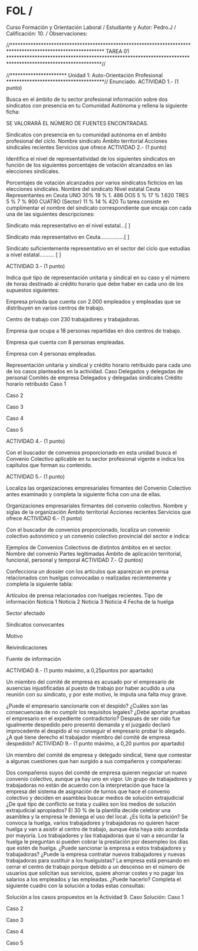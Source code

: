 # FOL / 
Curso Formación y Orientación Laboral / 
Estudiante y Autor: Pedro.J / 
Calificación: 10. / 
Observaciones: 
 
//************************************************************************************************************
                                               TAREA 01
************************************************************************************************************//

//********************** Unidad 1: Auto-Orientación Profesional **************************************//
Enunciado.
ACTIVIDAD 1.- (1 punto)

Busca en el ámbito de tu sector profesional información sobre dos sindicatos con presencia en tu Comunidad Autónoma y rellena la siguiente ficha:

SE VALORARÁ EL NÚMERO DE FUENTES ENCONTRADAS.

Sindicatos con presencia en tu comunidad autónoma en el ámbito profesional del ciclo.
Nombre sindicato	Ámbito territorial	Acciones sindicales recientes	Servicios que ofrece
ACTIVIDAD 2.- (1 punto)

Identifica el nivel de representatividad de los siguientes sindicatos en función de los siguientes porcentajes de votación alcanzados en las elecciones sindicales.

Porcentajes de votación alcanzados por varios sindicatos ficticios en las elecciones sindicales.
Nombre del sindicato	Nivel estatal	Ceuta	Representantes en Ceuta
UNO	30%	19 %	1. 486
DOS	5 %	17 %	1.620
TRES	5 %	7 %	900
CUATRO (Sector)	11 %	14 %	420
Tu tarea consiste en cumplimentar el nombre del sindicato correspondiente que encaja con cada una de las siguientes descripciones:

Sindicato más representativo en el nivel estatal...[ ]

Sindicato más representativo en Ceuta................[ ]

Sindicato suficientemente representativo en el sector del ciclo que estudias a nivel estatal.......... [ ]

ACTIVIDAD 3.- (1 punto)

Indica qué tipo de representación unitaria y sindical en su caso y el número de horas destinado al crédito horario que debe haber en cada uno de los supuestos siguientes:

Empresa privada que cuenta con 2.000 empleados y empleadas que se distribuyen en varios centros de trabajo.

Centro de trabajo con 230 trabajadores y trabajadoras.

Empresa que ocupa a 18 personas repartidas en dos centros de trabajo.

Empresa que cuenta con 8 personas empleadas.

Empresa con 4 personas empleadas.

Representación unitaria y sindical y crédito horario retribuido para cada uno de los casos planteados en la actividad.
Caso	Delegados y delegadas de personal	Comités de empresa	Delegados y delegadas sindicales	Crédito horario retribuido
Caso 1

Caso 2

Caso 3

Caso 4

Caso 5

ACTIVIDAD 4.- (1 punto)

Con el buscador de convenios proporcionado en esta unidad busca el Convenio Colectivo aplicable en tu sector profesional vigente e indica los capítulos que forman su contenido.

ACTIVIDAD 5.- (1 punto)

Localiza las organizaciones empresariales firmantes del Convenio Colectivo antes examinado y completa la siguiente ficha con una de ellas.

Organizaciones empresariales firmantes del convenio colectivo.
Nombre y siglas de la organización	Ámbito territorial	Acciones recientes	Servicios que ofrece
ACTIVIDAD 6.- (1 punto)

Con el buscador de convenios proporcionado, localiza un convenio colectivo autonómico y un convenio colectivo provincial del sector e indica:

Ejemplos de Convenios Colectivos de distintos ámbitos en el sector.
Nombre del convenio	Partes legitimadas	Ámbito de aplicación territorial, funcional, personal y temporal
ACTIVIDAD 7.- (2 puntos)

Confecciona un dossier con los artículos que aparezcan en prensa relacionados con huelgas convocadas o realizadas recientemente y completa la siguiente tabla:

Artículos de prensa relacionados con huelgas recientes.
Tipo de información	Noticia 1	Noticia 2	Noticia 3	Noticia 4
Fecha de la huelga

Sector afectado

Sindicatos convocantes

Motivo

Reivindicaciones

Fuente de información

ACTIVIDAD 8.- (1 punto máximo, a 0,25puntos por apartado)

Un miembro del comité de empresa es acusado por el empresario de ausencias injustificadas al puesto de trabajo por haber acudido a una reunión con su sindicato, y por este motivo, le imputa una falta muy grave.

¿Puede el empresario sancionarle con el despido?
¿Cuáles son las consecuencias de no cumplir los requisitos legales?
¿Debe aportar pruebas el empresario en el expediente contradictorio?
Después de ser oído fue igualmente despedido pero presentó demanda y el juzgado declaró improcedente el despido al no conseguir el empresario probar lo alegado. ¿A qué tiene derecho el trabajador miembro del comité de empresa despedido?
ACTIVIDAD 9.- (1 punto máximo, a 0,20 puntos por apartado)

Un miembro del comité de empresa y delegado sindical, tiene que contestar a algunas cuestiones que han surgido a sus compañeros y compañeras:

Dos compañeros suyos del comité de empresa quieren negociar un nuevo convenio colectivo, aunque ya hay uno en vigor.
Un grupo de trabajadores y trabajadoras no están de acuerdo con la interpretación que hace la empresa del sistema de asignación de turnos que hace el convenio colectivo y deciden en asamblea buscar medios de solución extrajudicial ¿De qué tipo de conflicto se trata y cuáles son los medios de solución extrajudicial apropiados?
El 30 % de la plantilla decide celebrar una asamblea y la empresa le deniega el uso del local. ¿Es lícita la petición?
Se convoca la huelga, varios trabajadores y trabajadoras no quieren hacer huelga y van a asistir al centro de trabajo, aunque ésta haya sido acordada por mayoría. Los trabajadores y las trabajadoras que sí van a secundar la huelga le preguntan si pueden cobrar la prestación por desempleo los días que estén de huelga. ¿Puede sancionar la empresa a estos trabajadores y trabajadoras? ¿Puede la empresa contratar nuevos trabajadores y nuevas trabajadoras para sustituir a los huelguistas?
La empresa está pensando en cerrar el centro de trabajo porque debido a un descenso en el número de usuarios que solicitan sus servicios, quiere ahorrar costes y no pagar los salarios a los empleados y las empleadas. ¿Puede hacerlo?
Completa el siguiente cuadro con la solución a todas estas consultas:

Solución a los casos propuestos en la Actividad 9.
Caso	Solución:
Caso 1

Caso 2

Caso 3

Caso 4

Caso 5
